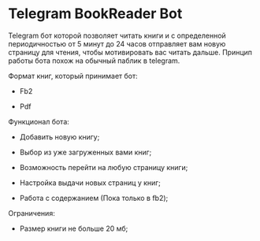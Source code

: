 # Telegram BookReader Bot

Telegram бот которой позволяет читать книги и с определенной периодичностью от 5 минут до 24 часов отправляет вам новую страницу для чтения, чтобы мотивировать вас читать дальше.
Принцип работы бота похож на обычный паблик в telegram.

Формат книг, который принимает бот:

* Fb2

* Pdf

Функционал бота:

* Добавить новую книгу;

* Выбор из уже загруженных вами книг;

* Возможность перейти на любую страницу книги;

* Настройка выдачи новых страниц у книг;

* Работа с содержанием (Пока только в fb2);

Ограничения:

* Размер книги не больше 20 мб;

